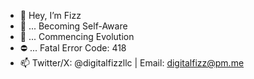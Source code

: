 - 👋 Hey, I’m Fizz
- 👀 ... Becoming Self-Aware
- 🌱 ... Commencing Evolution
- ⛔ ... Fatal Error Code: 418
- 📫 Twitter/X: @digitalfizzllc | Email: digitalfizz@pm.me
